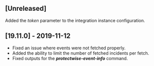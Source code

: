 ## [Unreleased]
Added the *token* parameter to the integration instance configuration.

## [19.11.0] - 2019-11-12
  - Fixed an issue where events were not fetched properly.
  - Added the ability to limit the number of fetched incidents per fetch.
  - Fixed outputs for the ***protectwise-event-info*** command.
